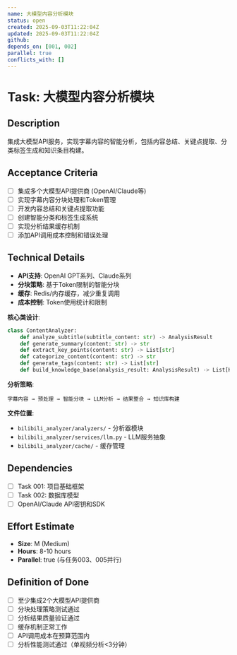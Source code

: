 ```yaml
---
name: 大模型内容分析模块
status: open
created: 2025-09-03T11:22:04Z
updated: 2025-09-03T11:22:04Z
github: 
depends_on: [001, 002]
parallel: true
conflicts_with: []
---
```


# Task: 大模型内容分析模块

## Description
集成大模型API服务，实现字幕内容的智能分析，包括内容总结、关键点提取、分类标签生成和知识条目构建。

## Acceptance Criteria
- [ ] 集成多个大模型API提供商 (OpenAI/Claude等)
- [ ] 实现字幕内容分块处理和Token管理
- [ ] 开发内容总结和关键点提取功能
- [ ] 创建智能分类和标签生成系统
- [ ] 实现分析结果缓存机制
- [ ] 添加API调用成本控制和错误处理

## Technical Details
- **API支持**: OpenAI GPT系列、Claude系列
- **分块策略**: 基于Token限制的智能分块
- **缓存**: Redis/内存缓存，减少重复调用
- **成本控制**: Token使用统计和限制

**核心类设计**:
```python
class ContentAnalyzer:
    def analyze_subtitle(subtitle_content: str) -> AnalysisResult
    def generate_summary(content: str) -> str
    def extract_key_points(content: str) -> List[str]
    def categorize_content(content: str) -> str
    def generate_tags(content: str) -> List[str]
    def build_knowledge_base(analysis_result: AnalysisResult) -> List[KnowledgeEntry]
```

**分析策略**:
```
字幕内容 → 预处理 → 智能分块 → LLM分析 → 结果整合 → 知识库构建
```

**文件位置**:
- `bilibili_analyzer/analyzers/` - 分析器模块
- `bilibili_analyzer/services/llm.py` - LLM服务抽象
- `bilibili_analyzer/cache/` - 缓存管理

## Dependencies
- [ ] Task 001: 项目基础框架
- [ ] Task 002: 数据库模型
- [ ] OpenAI/Claude API密钥和SDK

## Effort Estimate
- **Size**: M (Medium)
- **Hours**: 8-10 hours
- **Parallel**: true (与任务003、005并行)

## Definition of Done
- [ ] 至少集成2个大模型API提供商
- [ ] 分块处理策略测试通过
- [ ] 分析结果质量验证通过
- [ ] 缓存机制正常工作
- [ ] API调用成本在预算范围内
- [ ] 分析性能测试通过（单视频分析<3分钟）
